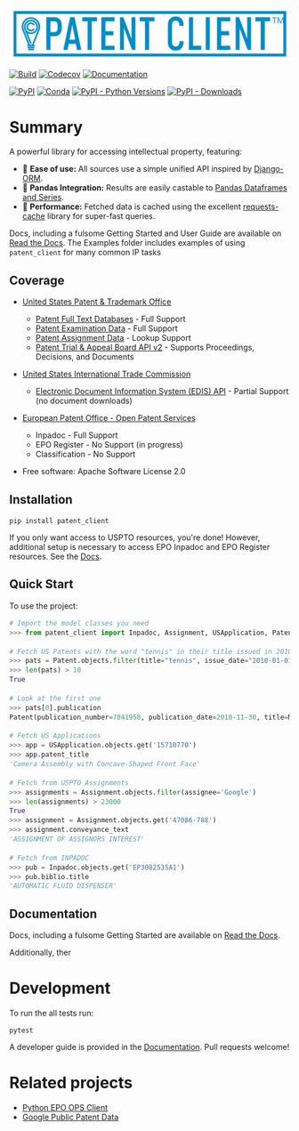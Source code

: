 [![patent_client_logo](docs/_static/patent_client_logo.svg)](https://patent-client.readthedocs.io)

[![Build](https://travis-ci.org/parkerhancock/patent_client.svg?branch=master)](https://travis-ci.org/parkerhancock/patent_client)
[![Codecov](https://codecov.io/gh/parkerhancock/patent-client/branch/main/graph/badge.svg)](https://codecov.io/gh/parkerhancock/patent-client)
[![Documentation](https://img.shields.io/readthedocs/patent-client/stable)](https://patent-client.readthedocs.io/en/stable/)


[![PyPI](https://img.shields.io/pypi/v/patent-client?color=blue)](https://pypi.org/project/patent-client)
[![Conda](https://img.shields.io/conda/vn/conda-forge/patent-client?color=blue)](https://anaconda.org/conda-forge/patent-client)
[![PyPI - Python Versions](https://img.shields.io/pypi/pyversions/patent-client)](https://pypi.org/project/patent-client)
[![PyPI - Downloads](https://img.shields.io/pypi/dm/patent-client?color=blue)](https://pypi.org/project/patent-client)

# Summary

A powerful library for accessing intellectual property, featuring:

- 🍰 **Ease of use:** All sources use a simple unified API inspired by [Django-ORM][DORM]. 
- 🐼 **Pandas Integration:** Results are easily castable to [Pandas Dataframes and Series][PANDAS].
- 🚀 **Performance:** Fetched data is cached using the excellent [requests-cache] library for super-fast queries.

Docs, including a fulsome Getting Started and User Guide are available on [Read the Docs](http://patent-client.readthedocs.io). The Examples folder includes examples of using `patent_client` for 
many common IP tasks

## Coverage

- [United States Patent & Trademark Office][USPTO]

  - [Patent Full Text Databases][PATFT] - Full Support
  - [Patent Examination Data][PEDS] - Full Support
  - [Patent Assignment Data][Assignment] - Lookup Support
  - [Patent Trial & Appeal Board API v2][PTAB] - Supports Proceedings, Decisions, and Documents

- [United States International Trade Commission][ITC]

  - [Electronic Document Information System (EDIS) API][EDIS] - Partial Support (no document downloads)

- [European Patent Office - Open Patent Services][OPS]

  - Inpadoc - Full Support
  - EPO Register - No Support (in progress)
  - Classification - No Support

* Free software: Apache Software License 2.0

## Installation

```
pip install patent_client
```

If you only want access to USPTO resources, you're done!
However, additional setup is necessary to access EPO Inpadoc and EPO Register resources. See the [Docs](http://patent-client.readthedocs.io).


## Quick Start

To use the project:

```python
# Import the model classes you need
>>> from patent_client import Inpadoc, Assignment, USApplication, Patent

# Fetch US Patents with the word "tennis" in their title issued in 2010
>>> pats = Patent.objects.filter(title="tennis", issue_date="2010-01-01->2010-12-31")
>>> len(pats) > 10
True

# Look at the first one
>>> pats[0].publication
Patent(publication_number=7841958, publication_date=2010-11-30, title=Modular table tennis game)

# Fetch US Applications
>>> app = USApplication.objects.get('15710770')
>>> app.patent_title
'Camera Assembly with Concave-Shaped Front Face'

# Fetch from USPTO Assignments
>>> assignments = Assignment.objects.filter(assignee='Google')
>>> len(assignments) > 23000
True
>>> assignment = Assignment.objects.get('47086-788')
>>> assignment.conveyance_text
'ASSIGNMENT OF ASSIGNORS INTEREST'

# Fetch from INPADOC
>>> pub = Inpadoc.objects.get('EP3082535A1')
>>> pub.biblio.title
'AUTOMATIC FLUID DISPENSER'

```

## Documentation

Docs, including a fulsome Getting Started are available on [Read the Docs](http://patent-client.readthedocs.io).

Additionally, ther

# Development

To run the all tests run:

```
pytest
```

A developer guide is provided in the [Documentation](http://patent-client.readthedocs.io).
Pull requests welcome!

# Related projects

- [Python EPO OPS Client](https://github.com/55minutes/python-epo-ops-client)
- [Google Public Patent Data](https://github.com/google/patents-public-data)

[DORM]: https://docs.djangoproject.com/en/4.0/topics/db/queries/
[PANDAS]: https://pandas.pydata.org/docs/
[requests-cache]: https://github.com/requests-cache/requests-cache
[Assignment]: https://developer.uspto.gov/api-catalog/patent-assignment-search-beta
[EDIS]: https://edis.usitc.gov/external/
[ITC]: https://www.usitc.gov/
[OPS]: http://ops.epo.org
[PATFT]: http://http://patft.uspto.gov/
[PEDS]: https://developer.uspto.gov/api-catalog/ped
[PTAB]: https://developer.uspto.gov/api-catalog/ptab-api-v2
[USPTO]: http://developer.uspto.gov
